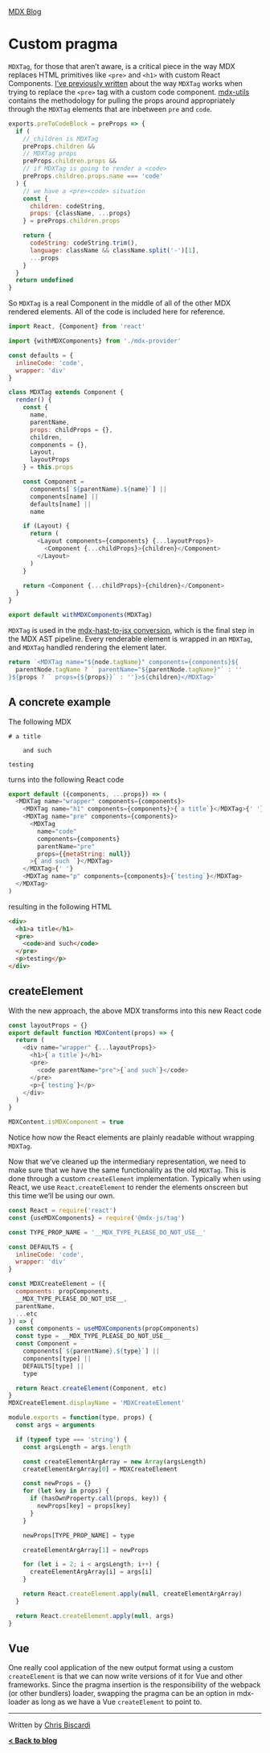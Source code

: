 [MDX Blog](/blog)

# Custom pragma

`MDXTag`, for those that aren’t aware, is a critical piece in the way
MDX replaces HTML primitives like `<pre>` and `<h1>` with custom React
Components.  [I’ve previously
written](/post/codeblocks-mdx-and-mdx-utils) about the way `MDXTag`
works when trying to replace the `<pre>` tag with a custom code
component.  [mdx-utils](https://github.com/ChristopherBiscardi/gatsby-mdx/blob/00769a1b72455f40843cd2f09ee34fd63b009fb2/packages/mdx-utils/index.js)
contains the methodology for pulling the props around appropriately
through the `MDXTag` elements that are inbetween `pre` and `code`.

```js
exports.preToCodeBlock = preProps => {
  if (
    // children is MDXTag
    preProps.children &&
    // MDXTag props
    preProps.children.props &&
    // if MDXTag is going to render a <code>
    preProps.children.props.name === 'code'
  ) {
    // we have a <pre><code> situation
    const {
      children: codeString,
      props: {className, ...props}
    } = preProps.children.props

    return {
      codeString: codeString.trim(),
      language: className && className.split('-')[1],
      ...props
    }
  }
  return undefined
}
```

So `MDXTag` is a real Component in the middle of all of the other MDX
rendered elements.  All of the code is included here for reference.

```js
import React, {Component} from 'react'

import {withMDXComponents} from './mdx-provider'

const defaults = {
  inlineCode: 'code',
  wrapper: 'div'
}

class MDXTag extends Component {
  render() {
    const {
      name,
      parentName,
      props: childProps = {},
      children,
      components = {},
      Layout,
      layoutProps
    } = this.props

    const Component =
      components[`${parentName}.${name}`] ||
      components[name] ||
      defaults[name] ||
      name

    if (Layout) {
      return (
        <Layout components={components} {...layoutProps}>
          <Component {...childProps}>{children}</Component>
        </Layout>
      )
    }

    return <Component {...childProps}>{children}</Component>
  }
}

export default withMDXComponents(MDXTag)
```

`MDXTag` is used in the [mdx-hast-to-jsx
conversion](https://github.com/mdx-js/mdx/blob/e1bcf1b1a352c9728424b01c1bb5d62e450eb48d/packages/mdx/mdx-hast-to-jsx.js#L163-L165),
which is the final step in the MDX AST pipeline.  Every renderable
element is wrapped in an `MDXTag`, and `MDXTag` handled rendering the
element later.

```js
return `<MDXTag name="${node.tagName}" components={components}${
  parentNode.tagName ? ` parentName="${parentNode.tagName}"` : ''
}${props ? ` props={${props}}` : ''}>${children}</MDXTag>`
```

## A concrete example

The following MDX

```mdx
# a title

    and such

testing
```

turns into the following React code

```js
export default ({components, ...props}) => (
  <MDXTag name="wrapper" components={components}>
    <MDXTag name="h1" components={components}>{`a title`}</MDXTag>{' '}
    <MDXTag name="pre" components={components}>
      <MDXTag
        name="code"
        components={components}
        parentName="pre"
        props={{metaString: null}}
      >{`and such `}</MDXTag>
    </MDXTag>{' '}
    <MDXTag name="p" components={components}>{`testing`}</MDXTag>
  </MDXTag>
)
```

resulting in the following HTML

```html
<div>
  <h1>a title</h1>
  <pre>
    <code>and such</code>
  </pre>
  <p>testing</p>
</div>
```

## createElement

With the new approach, the above MDX transforms into this new React code

```js
const layoutProps = {}
export default function MDXContent(props) => {
  return (
    <div name="wrapper" {...layoutProps}>
      <h1>{`a title`}</h1>
      <pre>
        <code parentName="pre">{`and such`}</code>
      </pre>
      <p>{`testing`}</p>
    </div>
  )
}

MDXContent.isMDXComponent = true
```

Notice how now the React elements are plainly readable without
wrapping `MDXTag`.

Now that we’ve cleaned up the intermediary representation, we need to
make sure that we have the same functionality as the old
`MDXTag`.  This is done through a custom `createElement`
implementation.  Typically when using React, we use
`React.createElement` to render the elements onscreen but this time
we’ll be using our own.

```js
const React = require('react')
const {useMDXComponents} = require('@mdx-js/tag')

const TYPE_PROP_NAME = '__MDX_TYPE_PLEASE_DO_NOT_USE__'

const DEFAULTS = {
  inlineCode: 'code',
  wrapper: 'div'
}

const MDXCreateElement = ({
  components: propComponents,
  __MDX_TYPE_PLEASE_DO_NOT_USE__,
  parentName,
  ...etc
}) => {
  const components = useMDXComponents(propComponents)
  const type = __MDX_TYPE_PLEASE_DO_NOT_USE__
  const Component =
    components[`${parentName}.${type}`] ||
    components[type] ||
    DEFAULTS[type] ||
    type

  return React.createElement(Component, etc)
}
MDXCreateElement.displayName = 'MDXCreateElement'

module.exports = function(type, props) {
  const args = arguments

  if (typeof type === 'string') {
    const argsLength = args.length

    const createElementArgArray = new Array(argsLength)
    createElementArgArray[0] = MDXCreateElement

    const newProps = {}
    for (let key in props) {
      if (hasOwnProperty.call(props, key)) {
        newProps[key] = props[key]
      }
    }

    newProps[TYPE_PROP_NAME] = type

    createElementArgArray[1] = newProps

    for (let i = 2; i < argsLength; i++) {
      createElementArgArray[i] = args[i]
    }

    return React.createElement.apply(null, createElementArgArray)
  }

  return React.createElement.apply(null, args)
}
```

## Vue

One really cool application of the new output format using a custom
`createElement` is that we can now write versions of it for Vue and
other frameworks.  Since the pragma insertion is the responsibility of
the webpack (or other bundlers) loader, swapping the pragma can be an
option in mdx-loader as long as we have a Vue `createElement` to point
to.

* * *

Written by [Chris Biscardi](https://christopherbiscardi.com)

**[&lt; Back to blog](/blog)**
